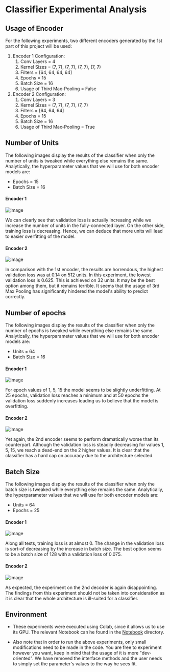 # Classifier Experimental Analysis

## Usage of Encoder
For the following experiments, two different encoders generated by the 1st part of this project will be used:
1. Encoder 1 Configuration:
    1. Conv Layers = 4
    2. Kernel Sizes = (7, 7), (7, 7), (7, 7), (7, 7)
    3. Filters = [64, 64, 64, 64]
    4. Epochs = 15
    5. Batch Size = 16
    6. Usage of Third Max-Pooling = False
2. Encoder 2 Configuration:
    1. Conv Layers = 3
    2. Kernel Sizes = (7, 7), (7, 7), (7, 7)
    3. Filters = [64, 64, 64]
    4. Epochs = 15
    5. Batch Size = 16
    6. Usage of Third Max-Pooling = True
  
  
## Number of Units
The following images display the results of the classifier when only the number of units is tweaked while everything else remains the same.
Analytically, the hyperparameter values that we will use for both encoder models are: 
- Epochs = 15
- Batch Size = 16

#### Encoder 1

![image](./images/classifier_units_1.png)

We can clearly see that validation loss is actually increasing while we increase the number of units in the fully-connected layer. On the other side, training loss is decreasing. Hence, we can deduce that more units will lead to easier overfitting of the model.

#### Encoder 2

![image](./images/classifier_units_2.png)

In comparison with the 1st encoder, the results are horrendous, the highest validation loss was at 0.14 on 512 units. In this experiment, the lowest validation loss is 0.625. This is achieved on 32 units. It may be the best option among them, but it remains terrible. It seems that the usage of 3rd Max Pooling has significantly hindered the model's ability to predict correctly.

## Number of epochs
The following images display the results of the classifier when only the number of epochs is tweaked while everything else remains the same.
Analytically, the hyperparameter values that we will use for both encoder models are: 
- Units = 64
- Batch Size = 16

#### Encoder 1

![image](./images/classifier_epochs_1.png)

For epoch values of 1, 5, 15 the model seems to be slightly underfitting. At 25 epochs, validation loss reaches a minimum and at 50 epochs the validation loss suddenly increases leading us to believe that the model is overfitting.

#### Encoder 2

![image](./images/classifier_epochs_2.png)

Yet again, the 2nd encoder seems to perform dramatically worse than its counterpart. Although the validation loss is steadily decreasing for values 1, 5, 15, we reach a dead-end on the 2 higher values. It is clear that the classifier has a hard cap on accuracy due to the architecture selected.

## Batch Size
The following images display the results of the classifier when only the batch size is tweaked while everything else remains the same.
Analytically, the hyperparameter values that we will use for both encoder models are: 
- Units = 64
- Epochs = 25

#### Encoder 1

![image](./images/classifier_bs_1.png)

Along all tests, training loss is at almost 0. The change in the validation loss is sort-of decreasing by the increase in batch size. The best option seems to be a batch size of 128 with a validation loss of 0.075.

#### Encoder 2

![image](./images/classifier_bs_2.png)

As expected, the experiment on the 2nd decoder is again disappointing. The findings from this experiment should not be taken into consideration as it is clear that the whole architecture is ill-suited for a classifier. 

## Environment
- These experiments were executed using Colab, since it allows us to use its GPU. The relevant Notebook can he found in the [Notebook](../Notebook) directory.

- Also note that in order to run the above experiments, only small modifications need to be made in the code. You are free to experiment however you want, keep in mind that the usage of it is more "dev-oriented". We have removed the interface methods and the user needs to simply set the parameter's values to the way he sees fit.
